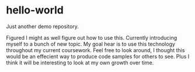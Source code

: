 # hello-world
Just another demo repository.

Figured I might as well figure out how to use this. Currently introducing myself to a bunch of new topic. 
My goal hear is to use this technology throughout my current coursework. Feel free to look around, I thought
this would be an effecient way to produce code samples for others to see. Plus I think it will be interesting to 
look at my own growth over time. 
